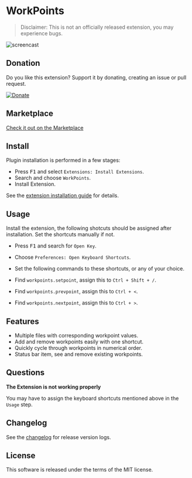 # WorkPoints

> Disclaimer: This is not an officially released extension, you may experience bugs.

![ screencast ](https://i.imgur.com/AbahyL7.gif)

## Donation

Do you like this extension? Support it by donating, creating an issue or pull request.

[![Donate](https://img.shields.io/badge/Donate-PayPal-blue.svg)](https://paypal.me/capriok7)

## Marketplace

[Check it out on the Marketplace](https://marketplace.visualstudio.com/items?itemName=capriok.workpoints)

## Install

Plugin installation is performed in a few stages:

* Press <kbd>F1</kbd> and select `Extensions: Install Extensions`.
* Search and choose `WorkPoints`.
* Install Extension.

See the [extension installation guide](https://code.visualstudio.com/docs/editor/extension-gallery) for details.

## Usage

Install the extension, the following shotcuts should be assigned after installation. Set the shortcuts manually if not.
* Press <kbd>F1</kbd> and search for `Open Key`.
* Choose `Preferences: Open Keyboard Shortcuts`.

* Set the following commands to these shortcuts, or any of your choice.
* Find `workpoints.setpoint`, assign this to `Ctrl + Shift + /`.
* Find `workpoints.prevpoint`, assign this to `Ctrl + <`.
* Find `workpoints.nextpoint`, assign this to `Ctrl + >`.

## Features

* Multiple files with corresponding workpoint values.
* Add and remove workpoints easily with one shortcut.
* Quickly cycle through workpoints in numerical order.
* Status bar item, see and remove existing workpoints.

## Questions

**The Extension is not working properly**

You may have to assign the keyboard shortcuts mentioned above in the `Usage` step.

## Changelog

See the [changelog](https://github.com/capriok/WorkPoints/blob/master/changelog.md) for release version logs.

## License

This software is released under the terms of the MIT license.
